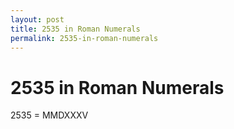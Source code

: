 ```yaml
---
layout: post
title: 2535 in Roman Numerals
permalink: 2535-in-roman-numerals
---
```


# 2535 in Roman Numerals

2535 = MMDXXXV
